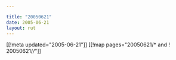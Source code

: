 ```yaml
---

title: "20050621"
date: 2005-06-21
layout: rut
---
```


[[!meta updated="2005-06-21"]]
[[!map pages="20050621/* and ! 20050621/*/*"]]
